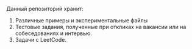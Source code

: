 Данный репозиторий хранит:
1. Различные примеры и экспериментальные файлы
2. Тестовые задания, полученные при откликах на вакансии или на собеседованиях и интервью.
3. Задачи c LeetCode.
